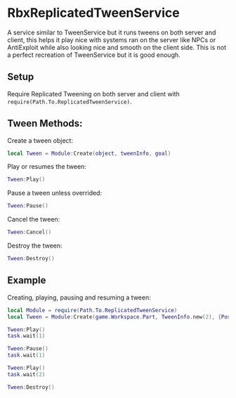 # RbxReplicatedTweenService
A service similar to TweenService but it runs tweens on both server and client, this helps it play nice with systems ran on the server like NPCs or AntiExploit while also looking nice and smooth on the client side. This is not a perfect recreation of TweenService but it is good enough.

## Setup
Require Replicated Tweening on both server and client with ```require(Path.To.ReplicatedTweenService)```.

## Tween Methods:
Create a tween object:
```lua
local Tween = Module:Create(object, tweenInfo, goal)
```
Play or resumes the tween:
```lua
Tween:Play()
```
Pause a tween unless overrided:
```lua
Tween:Pause()
```
Cancel the tween:
```lua
Tween:Cancel()
```
Destroy the tween:
```lua
Tween:Destroy()
```

## Example
Creating, playing, pausing and resuming a tween:
```lua
local Module = require(Path.To.ReplicatedTweenService)
local Tween = Module:Create(game.Workspace.Part, TweenInfo.new(2), {Position = Vector3.new(0,0,0))

Tween:Play()
task.wait(1)

Tween:Pause()
task.wait(1)

Tween:Play()
task.wait(2)

Tween:Destroy()
```
